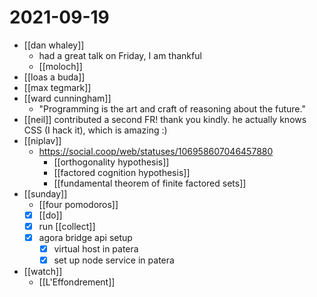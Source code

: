 # 2021-09-19

- [[dan whaley]]
  - had a great talk on Friday, I am thankful
  - [[moloch]]
- [[loas a buda]]
- [[max tegmark]]
- [[ward cunningham]]
  - "Programming is the art and craft of reasoning about the future."
- [[neil]] contributed a second FR! thank you kindly. he actually knows CSS (I hack it), which is amazing :)
- [[niplav]]
  - https://social.coop/web/statuses/106958607046457880
    - [[orthogonality hypothesis]]
    - [[factored cognition hypothesis]]
    - [[fundamental theorem of finite factored sets]]
- [[sunday]]
  - [[four pomodoros]]
  - [x] [[do]]
  - [x] run [[collect]]
  - [x] agora bridge api setup 
    - [x] virtual host in patera
    - [x] set up node service in patera
- [[watch]]
  - [[L'Effondrement]]
